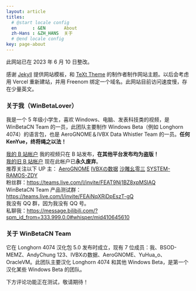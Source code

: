 ```yaml
---
layout: article
titles:
  # @start locale config
  en      : &EN       About
  zh-Hans : &ZH_HANS  关于
  # @end locale config
key: page-about
---
```


此网站已在 2023 年 6 月 10 日整改。

感谢 [Jekyll](https://jekyllrb.com/) 提供网站模板，和 [TeXt Theme](https://github.com/kitian616/jekyll-TeXt-theme) 的制作者制作网站主题。以后会考虑用 Vercel 重新建站，并用 Freenom 绑定一个域名。此网站目前访问速度慢，存在少量英文。

### 关于我（WinBetaLover）

我是一个 5 年级小学生，喜欢 Windows、电脑、发表科技类的视频，是 WinBetaCN Team 的一员，此团队主要制作 Windows Beta（例如 Longhorn 4074）的语言包，也是 AeroGNOME＆IVBX Data Whistler Team 的一员。**任何 KenYue，终将绳之以法！**

[我的 B 站帐户](https://space.bilibili.com/410645610) 我的视频只在 B 站发布，**在其他平台发布均为盗版！**<br>
[我的旧 B 站帐户](https://space.bilibili.com/1257689472) 现在此帐户已**永久废弃**。<br>
推荐关注以下 UP 主： [AeroGNOME](https://space.bilibili.com/515586861)  [IVBXの数据](https://space.bilibili.com/1171551865)  [沙雕幺零三](https://space.bilibili.com/1014355041)  [SYSTEM-RAMOS-ZDY](https://space.bilibili.com/493998035)<br>
粉丝群：https://teams.live.com/l/invite/FEAT9Nj1BZ8xpMSlAQ<br>
WinBetaCN Team 产品测试群：https://teams.live.com/l/invite/FEAiNqXRjDpEszT-gQ<br>
我没有 QQ 群，因为我没有 QQ 号。<br>
私聊我：https://message.bilibili.com/?spm_id_from=333.999.0.0#whisper/mid410645610<br>

### 关于 WinBetaCN Team

它在 Longhorn 4074 汉化包 5.0 发布时成立，现有 7 位成员：我、BSOD-MEMZ、AndyChung
123、IVBXの数据、AeroGNOME、YuHua_o、OracleVM。此团队主要汉化 Longhorn 4074 和其他 Windows Beta，是第一个汉化某些 Windows Beta 的团队。

下方评论功能正在测试，敬请期待！
